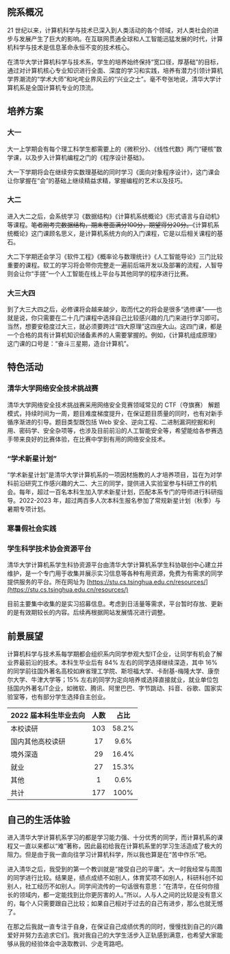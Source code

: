 ## 院系概况

21 世纪以来，计算机科学与技术已深入到人类活动的各个领域，对人类社会的进步与发展产生了巨大的影响。在互联网贯通全球和人工智能迅猛发展的时代，计算机科学与技术是信息革命永恒不变的技术核心。

在清华大学计算机科学与技术系，学生的培养始终保持“宽口径，厚基础”的目标，通过对计算机核心专业知识进行全面、深度的学习和实践，培养有潜力引领计算机学界潮流的“学术大师”和叱咤业界风云的“兴业之士”。毫不夸张地说，清华大学计算机系是全国计算机专业的顶流。

## 培养方案

### 大一

大一上学期会有每个理工科学生都需要上的《微积分》、《线性代数》两门“硬核”数学课，以及步入计算机编程之门的《程序设计基础》。

大一下学期将会在继续夯实数理基础的同时学习《面向对象程序设计》，这门课会让你掌握在“会”的基础上继续精益求精，掌握编程的艺术以及技巧。

### 大二

进入大二之后，会系统学习《数据结构》《计算机系统概论》《形式语言与自动机》等课程。~~笔者刚考完数据结构，期末卷面满分100分，期望得分20分。~~《计算机系统概论》这门课顾名思义，是计算机系统方向的入门课程，它是以后相关课程的基石。

大二下学期还会学习《软件工程》《概率论与数理统计》《人工智能导论》三门比较重要的课程。软工的学习将会带你完整走一遍前后端开发以及部署的流程，人智导则会让你“手搓”一个人工智能在线上平台与其他同学的程序进行比赛。

### 大三大四

到了大三大四之后，必修课将会越来越少，取而代之的将会是很多“选修课”——也就是说，你只需要在二十几门课程中选择自己比较感兴趣的几门来进行学习即可。当然，想要安稳度过大三，就必须要跨过“四大原理”这四座大山。这四门课，都是一个合格的具有计算机知识储备素养的人需要掌握的。例如，《计算机组成原理》这门课的口号是：“奋斗三星期，造台计算机”。

## 特色活动

### 清华大学网络安全技术挑战赛

清华大学网络安全技术挑战赛采用网络安全竞赛领域常见的  CTF（夺旗赛） 解题模式，持续时间为一周，题目难度梯度提升，在保证题目质量的同时，也有对新手循序渐进的引导。题目类型既包括 Web 安全、逆向工程、二进制漏洞挖掘和利用、密码学、安全杂项等，也涉及目前前沿的人工智能安全等，希望能给各参赛选手带来良好的比赛体验，在比赛中学到有用的网络安全技术。

### “学术新星计划”

“学术新星计划”是清华大学计算机系的一项因材施教的人才培养项目，旨在为对学科前沿研究工作感兴趣的大二、大三的同学，提供进入实验室参与科研工作的机会。每年，超过一百名本科生加入学术新星计划，匹配本系专门的导师进行科研指导。2022-2023 年，超过两百多人次本科生报名参加了常规新星计划（秋季）与暑期专项计划。

### 寒暑假社会实践

### 学生科学技术协会资源平台

清华大学计算机系学生科协资源平台由清华大学计算机系学生科协联创中心建立并维护，是一个专门用于收集并展示实习信息等各种有用资源，免费为有需求的同学提供服务的平台。所在网址为 [https://stu.cs.tsinghua.edu.cn/resources/](https://stu.cs.tsinghua.edu.cn/resources/)

目前主要集中收集的是实习招募信息。考虑到日活量等需求，平台暂时存放、更新的是有效期较长的内容。后续再根据网站发展情况进行调整。

## 前景展望

计算机科学与技术系每学期都会组织系内同学参观大型IT企业，让同学有机会了解业界最前沿的技术。本科生毕业后有 84% 左右的同学选择继续深造，其中 16% 的同学前往国外著名高校如麻省理工学院、斯坦福大学、卡耐基-梅隆大学、康奈尔大学、牛津大学等；15% 左右的同学为定向培养或选择直接就业，就业单位包括国内外著名IT企业，如微软、腾讯、阿里巴巴、字节跳动、抖音、谷歌、国家实验室等，也有部分学生选择自主创业。

| 2022 届本科生毕业去向 | 人数 | 占比  |
| :-------------------- | :--: | :---: |
| 本校读研              | 103  | 58.2% |
| 国内其他高校读研      |  17  | 9.6%  |
| 境外深造              |  29  | 16.4% |
| 就业                  |  27  | 15.3% |
| 其他                  |  1   | 0.6%  |
| 共计                  | 177  | 100%  |

## 自己的生活体验

进入清华大学计算机系学习的都是学习能力强、十分优秀的同学，而计算机系的课程又一直以来都以“难”著称，因此最初给我在计算机系里的学习生活造成了极大的阻力。但是由于我一直向往学习计算机科学，所以我也算是在“苦中作乐”吧。

进入清华之后，我受到的第一个教训就是“接受自己的平庸”。大一时我经常与周围的同学进行比较。结果是，绩点成绩不如别人，体育奖项不如别人，科研科创不如别人，社工经历不如别人。同学间流传的一句话很有意思：“在清华，在任何你擅长的领域内，都一定能找到比你更厉害的人。”所以，人与人之间的比较是没有意义的，每个人只需要跟自己比较；如果自己相对于过去的自己有进步，那么也就无憾了。

在那之后我就一直专注于自身，在保证自己成绩优秀的同时，慢慢找到自己的兴趣爱好并努力去追求它们。我对我自己的大学生活步入正轨感到满意，也希望大家能够从我的经验体会中汲取教训、少走弯路吧。
